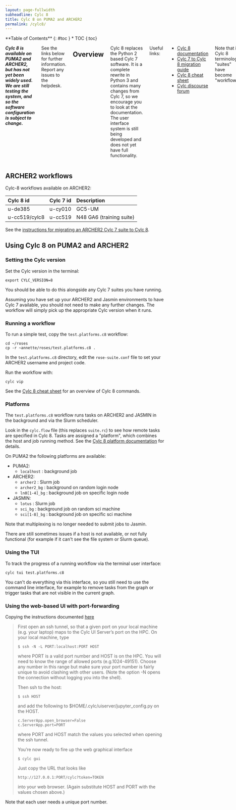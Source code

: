 ```yaml
---
layout: page-fullwidth
subheadline: Cylc 8
title: Cylc 8 on PUMA2 and ARCHER2
permalink: /cylc8/
---
```


<div class="row">
<div class="medium-4 medium-push-8 columns" markdown="1">
<div class="panel radius" markdown="1">
**Table of Contents**
{: #toc }
*  TOC
{:toc}
</div><!-- /.panel -->
</div><!-- /.medium-4 -->

<div class="medium-8 medium-pull-4 columns" markdown="1">

***Cylc 8 is available on PUMA2 and ARCHER2, but has not yet been widely used.  
We are still testing the system, and so the software configuration is subject to change.***

See the links below for further information. 
Report any issues to the helpdesk. 

## Overview 

Cylc 8 replaces the Python 2 based Cylc 7 software. 
It is a complete rewrite in Python 3 and contains many changes from Cylc 7, so we encourage you to look at the documentation. 
The user interface system is still being developed and does not yet have full functionality. 

Useful links: 
* [Cylc 8 documentation](https://cylc.github.io/cylc-doc/stable/html/index.html)
* [Cylc 7 to Cylc 8 migration guide](https://cylc.github.io/cylc-doc/stable/html/7-to-8/index.html)
* [Cylc 8 cheat sheet](https://cylc.github.io/cylc-doc/stable/html/7-to-8/cheat-sheet.html)
* [Cylc discourse forum](https://cylc.discourse.group/) 

Note that in Cylc 8 terminology "suites" have become "workflows". 

</div><!-- /.medium-8.columns -->
</div><!-- /.row -->

## ARCHER2 workflows

Cylc-8 workflows available on ARCHER2: 

| Cylc 8 id | Cylc 7 id | Description | 
| :--- | :--- | :--- |
| u-de385   | u-cy010   | GC5-UM      |
| u-cc519/cylc8  | u-cc519 | N48 GA6 (training suite) | 

See the [instructions for migrating an ARCHER2 Cylc 7 suite to Cylc 8](cylc8/upgrading-workflows/). 

## Using Cylc 8 on PUMA2 and ARCHER2

### Setting the Cylc version 

Set the Cylc version in the terminal: 
```
export CYLC_VERSION=8
```
You should be able to do this alongside any Cylc 7 suites you have running.  

Assuming you have set up your ARCHER2 and Jasmin environments to have Cylc 7 available, 
you should not need to make any further changes. 
The workflow will simply pick up the appropriate Cylc version when it runs. 

### Running a workflow

To run a simple test, copy the ```test.platforms.c8``` workflow: 
```
cd ~/roses
cp -r ~annette/roses/test.platforms.c8 . 
```

In the ```test.platforms.c8``` directory, edit the ```rose-suite.conf``` file to set your ARCHER2 username and project code.

Run the workflow with: 
```
cylc vip 
```

See the [Cylc 8 cheat sheet](https://cylc.github.io/cylc-doc/stable/html/7-to-8/cheat-sheet.html) for an overview of Cylc 8 commands. 

### Platforms 

The ```test.platforms.c8``` workflow runs tasks on ARCHER2 and JASMIN in the background and via the Slurm scheduler. 

Look in the ```cylc.flow``` file (this replaces ```suite.rc```) to see how remote tasks are specified in Cylc 8.
Tasks are assigned a "platform", which combines the host and job running method. 
See the [Cylc 8 platform documentation](https://cylc.github.io/cylc-doc/stable/html/reference/config/writing-platform-configs.html#adminguide-platformconfigs) for details. 

On PUMA2 the following platforms are available: 

* PUMA2: 
  * ```localhost``` : background job
* ARCHER2:
  * ```archer2``` : Slurm job 
  * ```archer2_bg``` : background on random login node
  * ```ln0[1-4]_bg``` : background job on specific login node 
* JASMIN:
  * ```lotus``` : Slurm job 
  * ```sci_bg``` : background job on random sci machine
  * ```sci[1-8]_bg``` : background job on specific sci machine

Note that multiplexing is no longer needed to submit jobs to Jasmin. 

There are still sometimes issues if a host is not available, or not fully functional (for example if it can't see the file system or Slurm queue). 

### Using the TUI

To track the progress of a running workflow via the terminal user interface: 
```
cylc tui test.platforms.c8
```

You can't do everything via this interface, so you still need to use the command line interface, 
for example to remove tasks from the graph or trigger tasks that are not visible in the current graph. 

### Using the web-based UI with port-forwarding 

Copying the instructions documented [here](https://cylc.discourse.group/t/unclear-on-how-cylc-8-components-work-together/787/2)

> First open an ssh tunnel, so that a given port on your local machine (e.g. your laptop) maps to the Cylc UI Server’s port on the HPC. On your local machine, type
> ```
> $ ssh -N -L PORT:localhost:PORT HOST
> ```
> where PORT is a valid port number and HOST is on the HPC. You will need to know the range of allowed ports (e.g.1024-49151). Choose any number in this range but make sure your port number is fairly unique to avoid clashing with other users. (Note the option -N opens the connection without logging you into the shell).
> 
> Then ssh to the host:
> ```
> $ ssh HOST
> ```
> and add the following to $HOME/.cylc/uiserver/jupyter_config.py on the HOST.
> ```
> c.ServerApp.open_browser=False
> c.ServerApp.port=PORT
> ```
> where PORT and HOST match the values you selected when opening the ssh tunnel.
>
> You’re now ready to fire up the web graphical interface
> ```
> $ cylc gui
> ```
> Just copy the URL that looks like
> ```
> http://127.0.0.1:PORT/cylc?token=TOKEN
> ```
> into your web browser. (Again substitute HOST and PORT with the values chosen above.)

Note that each user needs a unique port number. 
